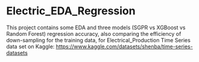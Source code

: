 # Electric_EDA_Regression
This project contains some EDA and three models (SGPR vs XGBoost vs Random Forest) regression accuracy, also comparing the efficiency of down-sampling for the training data, for Electrical_Production  Time Series data set on Kaggle: https://www.kaggle.com/datasets/shenba/time-series-datasets
